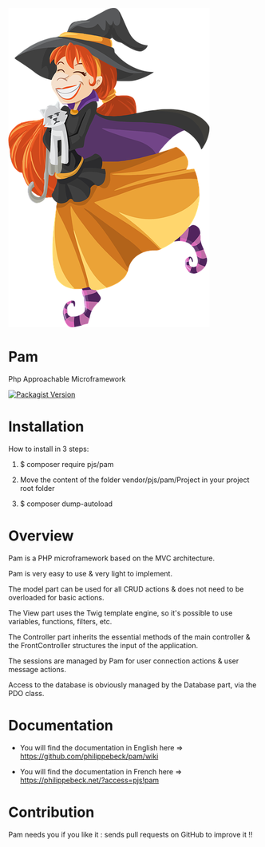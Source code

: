 [![Pam Logo](Project/public/img/pam.png)](https://github.com/philippebeck/pam)

# Pam

Php Approachable Microframework

[![Packagist Version](https://img.shields.io/packagist/v/pjs/pam.svg?label=Packagist)](https://packagist.org/packages/pjs/pam)

# Installation

How to install in 3 steps:

1. $ composer require pjs/pam

2. Move the content of the folder vendor/pjs/pam/Project in your project root folder

3. $ composer dump-autoload

# Overview

Pam is a PHP microframework based on the MVC architecture.

Pam is very easy to use & very light to implement.

The model part can be used for all CRUD actions & does not need to be overloaded for basic actions.

The View part uses the Twig template engine, so it's possible to use variables, functions, filters, etc.

The Controller part inherits the essential methods of the main controller & the FrontController structures the input of the application.

The sessions are managed by Pam for user connection actions & user message actions.

Access to the database is obviously managed by the Database part, via the PDO class.

# Documentation

- You will find the documentation in English here => https://github.com/philippebeck/pam/wiki

- You will find the documentation in French here => https://philippebeck.net/?access=pjs!pam

# Contribution

Pam needs you if you like it : sends pull requests on GitHub to improve it !!
